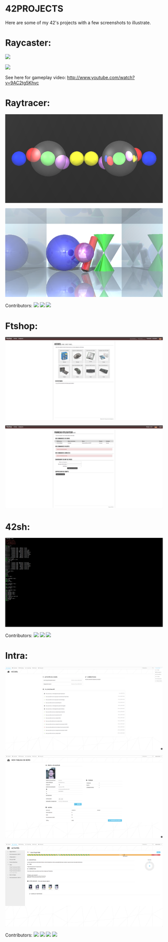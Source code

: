 42PROJECTS
==========
Here are some of my 42's projects with a few screenshots to illustrate.


Raycaster:
=========
![](https://raw.github.com/PaulRenvoise/42projects/master/raycaster/Intro.png)

![](https://raw.github.com/PaulRenvoise/42projects/master/raycaster/Black%20blocks.png)

See here for gameplay video: http://www.youtube.com/watch?v=9AC2tg5Khvc


Raytracer:
=========
![](https://raw.githubusercontent.com/PaulRenvoise/42projects/master/raytracer/trans.png)

![](https://raw.githubusercontent.com/PaulRenvoise/42projects/master/raytracer/mirrors.png)

Contributors:
![](https://github.com/RhapsodySpade)
![](https://github.com/Frolanta)
![](https://github.com/Kerumen)


Ftshop:
=======
![](https://raw.githubusercontent.com/PaulRenvoise/42projects/master/ftshop/home.png)

![](https://raw.githubusercontent.com/PaulRenvoise/42projects/master/ftshop/account.png)


42sh:
====
![](https://raw.githubusercontent.com/PaulRenvoise/42projects/master/42sh/terminal.png)

Contributors:
![](https://github.com/RhapsodySpade)
![](https://github.com/Frolanta)
![](https://github.com/Kerumen)


Intra:
=====
![](https://raw.githubusercontent.com/PaulRenvoise/42projects/master/intra/index.png)

![](https://raw.githubusercontent.com/PaulRenvoise/42projects/master/intra/profile.png)

![](https://raw.githubusercontent.com/PaulRenvoise/42projects/master/intra/activities.png)

Contributors:
![](https://github.com/RhapsodySpade)
![](https://github.com/Frolanta)
![](https://github.com/Kerumen)
![](https://github.com/vrebierr)
